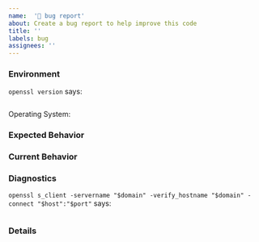 ```yaml
---
name:  '🐞 bug report'
about: Create a bug report to help improve this code
title: ''
labels: bug
assignees: ''
---
```


### Environment

`openssl version` says:

```

```

Operating System: <!--- OS you are using to run the script  -->

### Expected Behavior

<!--- What should happen -->

### Current Behavior

<!--- What happens instead -->

### Diagnostics

<!--
$domain    TLS/SSL certificate domain name
$host      host address, usually the same as `$domain`
$port      port to check TLS/SSL, usually 443
-->

`openssl s_client -servername "$domain" -verify_hostname "$domain" -connect "$host":"$port"` says:

```

```

### Details

<!--- Anything else you think is important -->
